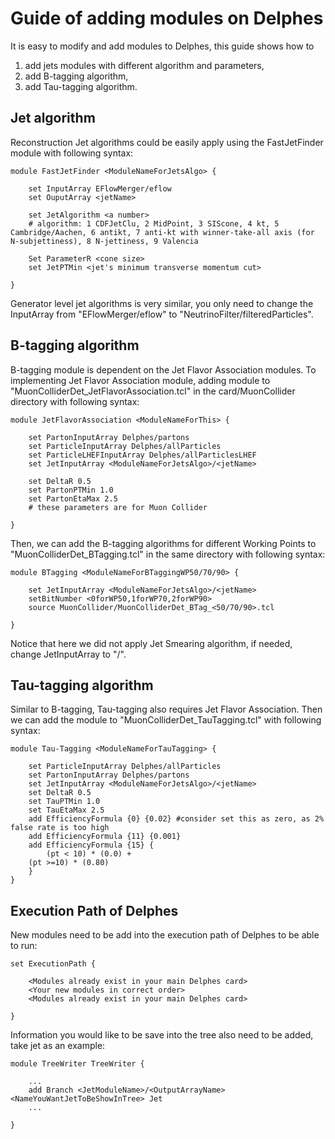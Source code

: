 # Guide of adding modules on Delphes 
It is easy to modify and add modules to Delphes, this guide shows how to
1) add jets modules with different algorithm and parameters,
2) add B-tagging algorithm,
3) add Tau-tagging algorithm.
## Jet algorithm
Reconstruction Jet algorithms could be easily apply using the FastJetFinder module with following syntax:
```
module FastJetFinder <ModuleNameForJetsAlgo> {
    
    set InputArray EFlowMerger/eflow
    set OuputArray <jetName>
    
    set JetAlgorithm <a number>
    # algorithm: 1 CDFJetClu, 2 MidPoint, 3 SIScone, 4 kt, 5 Cambridge/Aachen, 6 antikt, 7 anti-kt with winner-take-all axis (for N-subjettiness), 8 N-jettiness, 9 Valencia
    
    Set ParameterR <cone size>
    set JetPTMin <jet's minimum transverse momentum cut>

}
```
Generator level jet algorithms is very similar, you only need to change the InputArray from "EFlowMerger/eflow" to "NeutrinoFilter/filteredParticles".
## B-tagging algorithm
B-tagging module is dependent on the Jet Flavor Association modules. To implementing Jet Flavor Association module, adding module to "MuonColliderDet_JetFlavorAssociation.tcl" in the card/MuonCollider directory with following syntax:
```
module JetFlavorAssociation <ModuleNameForThis> {
    
    set PartonInputArray Delphes/partons
    set ParticleInputArray Delphes/allParticles
    set ParticleLHEFInputArray Delphes/allParticlesLHEF
    set JetInputArray <ModuleNameForJetsAlgo>/<jetName>

    set DeltaR 0.5 
    set PartonPTMin 1.0
    set PartonEtaMax 2.5
    # these parameters are for Muon Collider

}
```
Then, we can add the B-tagging algorithms for different Working Points to "MuonColliderDet_BTagging.tcl" in the same directory with following syntax:
```
module BTagging <ModuleNameForBTaggingWP50/70/90> {
    
    set JetInputArray <ModuleNameForJetsAlgo>/<jetName>
    setBitNumber <0forWP50,1forWP70,2forWP90>
    source MuonCollider/MuonColliderDet_BTag_<50/70/90>.tcl

}
```
Notice that here we did not apply Jet Smearing algorithm, if needed, change JetInputArray to "<JetMomentumSmearingModuleName>/<jetName>".
## Tau-tagging algorithm
Similar to B-tagging, Tau-tagging also requires Jet Flavor Association. Then we can add the module to "MuonColliderDet_TauTagging.tcl" with following syntax:
```
module Tau-Tagging <ModuleNameForTauTagging> {

    set ParticleInputArray Delphes/allParticles
    set PartonInputArray Delphes/partons
    set JetInputArray <ModuleNameForJetsAlgo>/<jetName>
    set DeltaR 0.5
    set TauPTMin 1.0
    set TauEtaMax 2.5
    add EfficiencyFormula {0} {0.02} #consider set this as zero, as 2% false rate is too high
    add EfficiencyFormula {11} {0.001}
    add EfficiencyFormula {15} {
        (pt < 10) * (0.0) +
	(pt >=10) * (0.80)
    }
}
```
## Execution Path of Delphes  
New modules need to be add into the execution path of Delphes to be able to run:
```
set ExecutionPath {

    <Modules already exist in your main Delphes card>
    <Your new modules in correct order>
    <Modules already exist in your main Delphes card>

}
```
Information you would like to be save into the tree also need to be added, take jet as an example:
```
module TreeWriter TreeWriter {

    ...
    add Branch <JetModuleName>/<OutputArrayName> <NameYouWantJetToBeShowInTree> Jet
    ...

}
```
